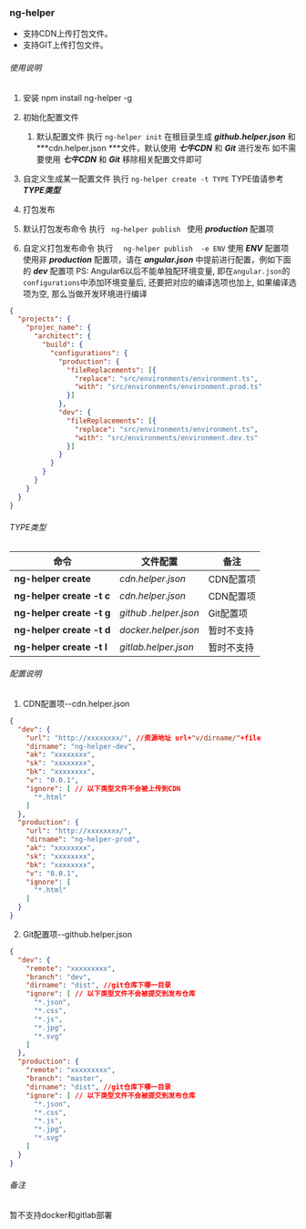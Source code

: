 ### ng-helper
- 支持CDN上传打包文件。
- 支持GIT上传打包文件。

###### 使用说明

1. 安装
    npm install ng-helper -g

2. 初始化配置文件
	1. 默认配置文件
  执行  ` ng-helper init `
    在根目录生成 ***github.helper.json*** 和  ***cdn.helper.json ***文件，默认使用 ***七牛CDN***  和 ***Git*** 进行发布
    如不需要使用 ***七牛CDN***  和 ***Git***  移除相关配置文件即可
    
  2. 自定义生成某一配置文件
  执行  ` ng-helper create -t TYPE `
  TYPE值请参考 ***TYPE类型***

3. 打包发布
  1. 默认打包发布命令
  执行  `  ng-helper publish  `
  使用 ***production*** 配置项

  2. 自定义打包发布命令
  执行  `  ng-helper publish  -e ENV`
  使用 ***ENV*** 配置项
  使用非 ***production*** 配置项，请在 ***angular.json***  中提前进行配置，例如下面的 ***dev***  配置项
  PS: Angular6以后不能单独配环境变量, 即在`angular.json`的`configurations`中添加环境变量后, 还要把对应的编译选项也加上, 如果编译选项为空, 那么当做开发环境进行编译
  
```json
{
  "projects": {
    "projec_name": {
      "architect": {
        "build": {
          "configurations": {
            "production": {
              "fileReplacements": [{
                "replace": "src/environments/environment.ts",
                "with": "src/environments/environment.prod.ts"
              }]
            },
            "dev": {
              "fileReplacements": [{
                "replace": "src/environments/environment.ts",
                "with": "src/environments/environment.dev.ts"
              }]
            }
          }
        }
      }
    }
  }
}
```

###### TYPE类型

| **命令**                  | **文件配置**          | **备注**   |
| ------------------------- | --------------------- | ---------- |
| **ng-helper create**      | *cdn.helper.json*     | CDN配置项  |
| **ng-helper create -t c** | *cdn.helper.json*     | CDN配置项  |
| **ng-helper create -t g** | *github .helper.json* | Git配置项  |
| **ng-helper create -t d** | *docker.helper.json*  | 暂时不支持 |
| **ng-helper create -t l** | *gitlab.helper.json*  | 暂时不支持 |

###### 配置说明

1. CDN配置项--cdn.helper.json

```json
{
  "dev": {
    "url": "http://xxxxxxxx/", //资源地址 url+"v/dirname/"+file
    "dirname": "ng-helper-dev",
    "ak": "xxxxxxxx",
    "sk": "xxxxxxxx",
    "bk": "xxxxxxxx",
    "v": "0.0.1",
    "ignore": [ // 以下类型文件不会被上传到CDN
      "*.html"
    ]
  },
  "production": {
    "url": "http://xxxxxxxx/",
    "dirname": "ng-helper-prod",
    "ak": "xxxxxxxx",
    "sk": "xxxxxxxx",
    "bk": "xxxxxxxx",
    "v": "0.0.1",
    "ignore": [
      "*.html"
    ]
  }
}
```

2. Git配置项--github.helper.json
   
```json
{
  "dev": {
    "remote": "xxxxxxxxx",
    "branch": "dev",
    "dirname": "dist", //git仓库下哪一目录
    "ignore": [ // 以下类型文件不会被提交到发布仓库
      "*.json",
      "*.css",
      "*.js",
      "*.jpg",
      "*.svg"
    ]
  },
  "production": {
    "remote": "xxxxxxxxx",
    "branch": "master",
    "dirname": "dist", //git仓库下哪一目录
    "ignore": [ // 以下类型文件不会被提交到发布仓库
      "*.json",
      "*.css",
      "*.js",
      "*.jpg",
      "*.svg"
    ]
  }
}
```

###### 备注

暂不支持docker和gitlab部署
